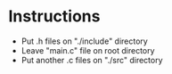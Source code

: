 # Instructions
 - Put .h files on "./include" directory
 - Leave "main.c" file on root directory
 - Put another .c files on "./src" directory
